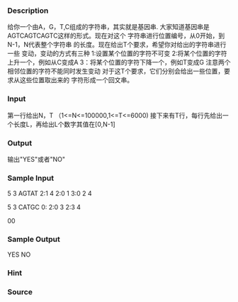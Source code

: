 
### Description
给你一个由A，G，T,C组成的字符串，其实就是基因串.
大家知道基因串是AGTCAGTCAGTC这样的形式。现在对这个
字符串进行位置编号，从0开始，到N-1，N代表整个字符串
的长度。现在给出T个要求，希望你对给出的字符串进行一些
变动，变动的方式有三种
1:设置某个位置的字符不可变
2:将某个位置的字符上升一个，例如从C变成A
3：将某个位置的字符下降一个，例如T变成G
注意两个相邻位置的字符不能同时发生变动
对于这T个要求，它们分别会给出一些位置，要求从这些位置取出来的
字符形成一个回文串。

### Input
第一行给出N，T （1<=N<=100000,1<=T<=6000)
接下来有T行，每行先给出一个长度L，再给出L个数字其值在[0,N-1]
### Output
输出"YES"或者"NO"
### Sample Input
5 3
AGTAT
2:1 4
2:0 1
3:0 2 4

5 3
CATGC
0:
2:0 3
2:3 4

00
### Sample Output
YES
NO
### Hint

### Source
